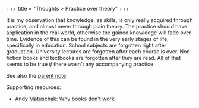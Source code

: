 +++
title = "Thoughts > Practice over theory"
+++

It is my observation that knowledge, as skills, is only really acquired through practice, and almost never through plain theory. The practice should have application in the real world, otherwise the gained knowledge will fade over time. Evidence of this can be found in the very early stages of life, specifically in education. School subjects are forgotten right after graduation. University lectures are forgotten after each course is over. Non-fiction books and textbooks are forgotten after they are read. All of that seems to be true *if* there wasn't any accompanying practice.

See also the [parent note](@/notes/Thoughts/_index.md).

Supporting resources:

- [Andy Matuschak: Why books don't work](https://andymatuschak.org/books/)
